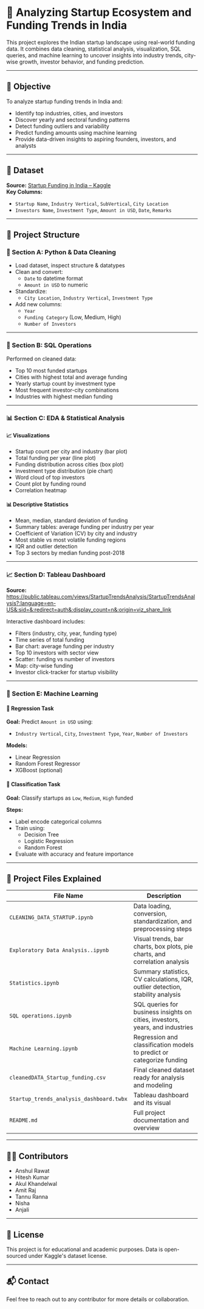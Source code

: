 # 🚀 Analyzing Startup Ecosystem and Funding Trends in India

This project explores the Indian startup landscape using real-world funding data. It combines data cleaning, statistical analysis, visualization, SQL queries, and machine learning to uncover insights into industry trends, city-wise growth, investor behavior, and funding prediction.

---

## 📌 Objective

To analyze startup funding trends in India and:
- Identify top industries, cities, and investors
- Discover yearly and sectoral funding patterns
- Detect funding outliers and variability
- Predict funding amounts using machine learning
- Provide data-driven insights to aspiring founders, investors, and analysts

---

## 📂 Dataset

**Source:** [Startup Funding in India – Kaggle](https://www.kaggle.com/datasets/sudalairajkumar/indian-startup-funding)  
**Key Columns:**
- `Startup Name`, `Industry Vertical`, `SubVertical`, `City Location`
- `Investors Name`, `Investment Type`, `Amount in USD`, `Date`, `Remarks`

---

## 📌 Project Structure

### 🧹 Section A: Python & Data Cleaning
- Load dataset, inspect structure & datatypes
- Clean and convert:
  - `Date` to datetime format
  - `Amount in USD` to numeric
- Standardize:
  - `City Location`, `Industry Vertical`, `Investment Type`
- Add new columns:
  - `Year`
  - `Funding Category` (Low, Medium, High)
  - `Number of Investors`

---

### 🧮 Section B: SQL Operations
Performed on cleaned data:
- Top 10 most funded startups
- Cities with highest total and average funding
- Yearly startup count by investment type
- Most frequent investor-city combinations
- Industries with highest median funding

---

### 📊 Section C: EDA & Statistical Analysis

#### 📈 Visualizations
- Startup count per city and industry (bar plot)
- Total funding per year (line plot)
- Funding distribution across cities (box plot)
- Investment type distribution (pie chart)
- Word cloud of top investors
- Count plot by funding round
- Correlation heatmap

#### 📊 Descriptive Statistics
- Mean, median, standard deviation of funding
- Summary tables: average funding per industry per year
- Coefficient of Variation (CV) by city and industry
- Most stable vs most volatile funding regions
- IQR and outlier detection
- Top 3 sectors by median funding post-2018

---

### 📈 Section D: Tableau Dashboard
**Source:** https://public.tableau.com/views/StartupTrendsAnalysis/StartupTrendsAnalysis?:language=en-US&:sid=&:redirect=auth&:display_count=n&:origin=viz_share_link

Interactive dashboard includes:
- Filters (industry, city, year, funding type)
- Time series of total funding
- Bar chart: average funding per industry
- Top 10 investors with sector view
- Scatter: funding vs number of investors
- Map: city-wise funding
- Investor click-tracker for startup visibility

---

### 🤖 Section E: Machine Learning

#### 🔢 Regression Task
**Goal:** Predict `Amount in USD` using:
- `Industry Vertical`, `City`, `Investment Type`, `Year`, `Number of Investors`

**Models:**
- Linear Regression
- Random Forest Regressor
- XGBoost (optional)

#### 🧠 Classification Task
**Goal:** Classify startups as `Low`, `Medium`, `High` funded

**Steps:**
- Label encode categorical columns
- Train using:
  - Decision Tree
  - Logistic Regression
  - Random Forest
- Evaluate with accuracy and feature importance

---

## 📁 Project Files Explained

| File Name                         | Description                                                                 |
|----------------------------------|-----------------------------------------------------------------------------|
| `CLEANING_DATA_STARTUP.ipynb`    | Data loading, conversion, standardization, and preprocessing steps          |
| `Exploratory Data Analysis..ipynb` | Visual trends, bar charts, box plots, pie charts, and correlation analysis |
| `Statistics.ipynb`               | Summary statistics, CV calculations, IQR, outlier detection, stability analysis |
| `SQL operations.ipynb`           | SQL queries for business insights on cities, investors, years, and industries |
| `Machine Learning.ipynb`         | Regression and classification models to predict or categorize funding       |
| `cleanedDATA_Startup_funding.csv`| Final cleaned dataset ready for analysis and modeling                       |
| `Startup_trends_analysis_dashboard.twbx`| Tableau dashboard and its visual                       |
| `README.md`                      | Full project documentation and overview                                     |

---

## 👨‍💻 Contributors

- Anshul Rawat  
- Hitesh Kumar  
- Akul Khandelwal  
- Amit Raj  
- Tannu Ranna  
- Nisha  
- Anjali  

---

## 📎 License

This project is for educational and academic purposes. Data is open-sourced under Kaggle's dataset license.

---

## 📬 Contact

Feel free to reach out to any contributor for more details or collaboration.
